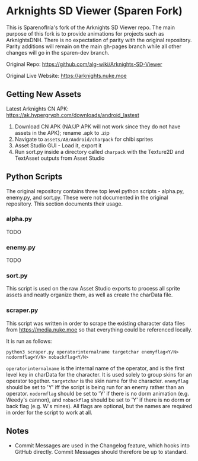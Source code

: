 # Arknights SD Viewer (Sparen Fork)

This is SparenofIría's fork of the Arknights SD Viewer repo. The main purpose of this fork is to provide animations for projects such as ArknightsDNH. There is no expectation of parity with the original repository. Parity additions will remain on the main gh-pages branch while all other changes will go in the sparen-dev branch.

Original Repo: https://github.com/alg-wiki/Arknights-SD-Viewer

Original Live Website: https://arknights.nuke.moe

## Getting New Assets
Latest Arknights CN APK: https://ak.hypergryph.com/downloads/android_lastest

1. Download CN APK (NA/JP APK will not work since they do not have assets in the APK); rename .apk to .zip
2. Navigate to `assets/AB/Android/charpack` for chibi sprites
3. Asset Studio GUI - Load it, export it
4. Run sort.py inside a directory called `charpack` with the Texture2D and TextAsset outputs from Asset Studio

## Python Scripts
The original repository contains three top level python scripts - alpha.py, enemy.py, and sort.py. These were not documented in the original repository. This section documents their usage.

### alpha.py

TODO

### enemy.py

TODO

### sort.py
This script is used on the raw Asset Studio exports to process all sprite assets and neatly organize them, as well as create the charData file.

### scraper.py
This script was written in order to scrape the existing character data files from https://media.nuke.moe so that everything could be referenced locally. 

It is run as follows:

`python3 scraper.py operatorinternalname targetchar enemyflag<Y/N> nodormflag<Y/N> nobackflag<Y/N> `

`operatorinternalname` is the internal name of the operator, and is the first level key in charData for the character. It is used solely to group skins for an operator together. `targetchar` is the skin name for the character. `enemyflag` should be set to 'Y' iff the script is being run for an enemy rather than an operator. `nodormflag` should be set to 'Y' if there is no dorm animation (e.g. Weedy's cannon), and `nobackflag` should be set to 'Y' if there is no dorm or back flag (e.g. W's mines). All flags are optional, but the names are required in order for the script to work at all.

## Notes
- Commit Messages are used in the Changelog feature, which hooks into GitHub directly. Commit Messages should therefore be up to standard.
